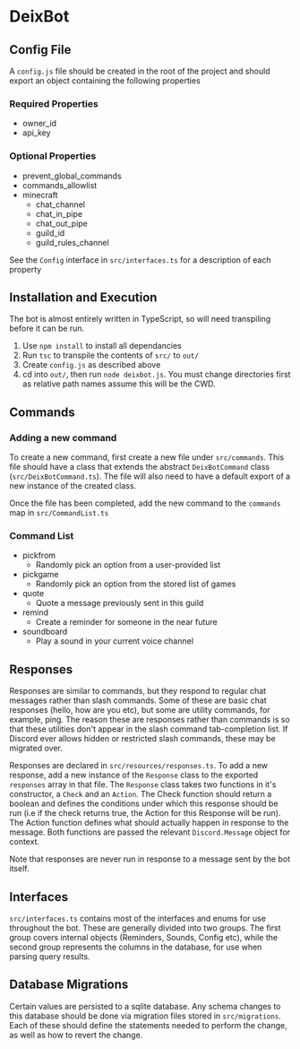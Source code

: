 # DeixBot
## Config File
A `config.js` file should be created in the root of the project and should export an object containing the following properties
### Required Properties
- owner_id
- api_key

### Optional Properties
- prevent_global_commands
- commands_allowlist
- minecraft
  - chat_channel
  - chat_in_pipe
  - chat_out_pipe
  - guild_id
  - guild_rules_channel

See the `Config` interface in `src/interfaces.ts` for a description of each property

## Installation and Execution
The bot is almost entirely written in TypeScript, so will need transpiling before it can be run.
1. Use `npm install` to install all dependancies
2. Run `tsc` to transpile the contents of `src/` to `out/`
3. Create `config.js` as described above
4. cd into `out/`, then run `node deixbot.js`. You must change directories first as relative path names assume this will be the CWD.

## Commands
### Adding a new command
To create a new command, first create a new file under `src/commands`. This file should have a class that extends the abstract `DeixBotCommand` class (`src/DeixBotCommand.ts`). The file will also need to have a default export of a new instance of the created class.

Once the file has been completed, add the new command to the `commands` map in `src/CommandList.ts`
### Command List
- pickfrom
  - Randomly pick an option from a user-provided list
- pickgame
  - Randomly pick an option from the stored list of games
- quote
  - Quote a message previously sent in this guild
- remind
  - Create a reminder for someone in the near future
- soundboard
  - Play a sound in your current voice channel

## Responses
Responses are similar to commands, but they respond to regular chat messages rather than slash commands. Some of these are basic chat responses (hello, how are you etc), but some are utility commands, for example, ping. The reason these are responses rather than commands is so that these utilities don't appear in the slash command tab-completion list. If Discord ever allows hidden or restricted slash commands, these may be migrated over.

Responses are declared in `src/resources/responses.ts`. To add a new response, add a new instance of the `Response` class to the exported `responses` array in that file. The `Response` class takes two functions in it's constructor, a `Check` and an `Action`. The Check function should return a boolean and defines the conditions under which this response should be run (i.e if the check returns true, the Action for this Response will be run). The Action function defines what should actually happen in response to the message. Both functions are passed the relevant `Discord.Message` object for context.

Note that responses are never run in response to a message sent by the bot itself.

## Interfaces
`src/interfaces.ts` contains most of the interfaces and enums for use throughout the bot. These are generally divided into two groups. The first group covers internal objects (Reminders, Sounds, Config etc), while the second group represents the columns in the database, for use when parsing query results.

## Database Migrations
Certain values are persisted to a sqlite database. Any schema changes to this database should be done via migration files stored in `src/migrations`. Each of these should define the statements needed to perform the change, as well as how to revert the change.

